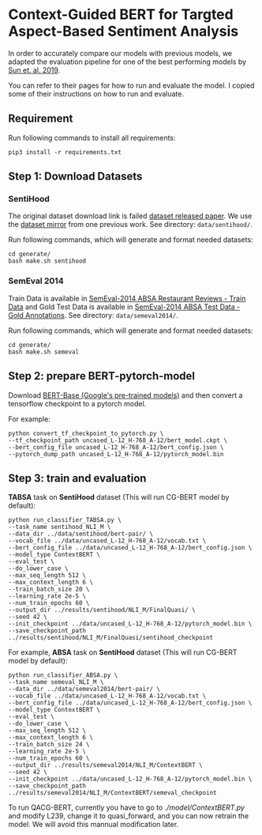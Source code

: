 # Context-Guided BERT for Targted Aspect-Based Sentiment Analysis 
In order to accurately compare our models with previous models, we adapted the 
evaluation pipeline for one of the best performing models by [Sun et. al. 2019](<https://github.com/HSLCY/ABSA-BERT-pair>).

You can refer to their pages for how to run and evaluate the model. I copied some
of their instructions on how to run and evaluate.

## Requirement
Run following commands to install all requirements:

```
pip3 install -r requirements.txt
```

## Step 1: Download Datasets

### SentiHood

The original dataset download link is failed [dataset released paper](<http://www.aclweb.org/anthology/C16-1146>). We use the [dataset mirror](<https://github.com/HSLCY/ABSA-BERT-pair/tree/master/data/sentihood>) from one previous work. See directory: `data/sentihood/`.

Run following commands, which will generate and format needed datasets:

```
cd generate/
bash make.sh sentihood
```

### SemEval 2014

Train Data is available in [SemEval-2014 ABSA Restaurant Reviews - Train Data](http://metashare.ilsp.gr:8080/repository/browse/semeval-2014-absa-restaurant-reviews-train-data/479d18c0625011e38685842b2b6a04d72cb57ba6c07743b9879d1a04e72185b8/) and Gold Test Data is available in [SemEval-2014 ABSA Test Data - Gold Annotations](http://metashare.ilsp.gr:8080/repository/browse/semeval-2014-absa-test-data-gold-annotations/b98d11cec18211e38229842b2b6a04d77591d40acd7542b7af823a54fb03a155/). See directory: `data/semeval2014/`.

Run following commands, which will generate and format needed datasets:

```
cd generate/
bash make.sh semeval
```

## Step 2: prepare BERT-pytorch-model

Download [BERT-Base (Google's pre-trained models)](https://github.com/google-research/bert) and then convert a tensorflow checkpoint to a pytorch model.

For example:

```
python convert_tf_checkpoint_to_pytorch.py \
--tf_checkpoint_path uncased_L-12_H-768_A-12/bert_model.ckpt \
--bert_config_file uncased_L-12_H-768_A-12/bert_config.json \
--pytorch_dump_path uncased_L-12_H-768_A-12/pytorch_model.bin
```

## Step 3: train and evaluation

**TABSA** task on **SentiHood** dataset (This will run CG-BERT model by default):

```
python run_classifier_TABSA.py \
--task_name sentihood_NLI_M \
--data_dir ../data/sentihood/bert-pair/ \
--vocab_file ../data/uncased_L-12_H-768_A-12/vocab.txt \
--bert_config_file ../data/uncased_L-12_H-768_A-12/bert_config.json \
--model_type ContextBERT \
--eval_test \
--do_lower_case \
--max_seq_length 512 \
--max_context_length 6 \
--train_batch_size 20 \
--learning_rate 2e-5 \
--num_train_epochs 60 \
--output_dir ../results/sentihood/NLI_M/FinalQuasi/ \
--seed 42 \
--init_checkpoint ../data/uncased_L-12_H-768_A-12/pytorch_model.bin \
--save_checkpoint_path ../results/sentihood/NLI_M/FinalQuasi/sentihood_checkpoint
```

For example, **ABSA** task on **SentiHood** dataset (This will run CG-BERT model by default):

```
python run_classifier_ABSA.py \
--task_name semeval_NLI_M \
--data_dir ../data/semeval2014/bert-pair/ \
--vocab_file ../data/uncased_L-12_H-768_A-12/vocab.txt \
--bert_config_file ../data/uncased_L-12_H-768_A-12/bert_config.json \
--model_type ContextBERT \
--eval_test \
--do_lower_case \
--max_seq_length 512 \
--max_context_length 6 \
--train_batch_size 24 \
--learning_rate 2e-5 \
--num_train_epochs 60 \
--output_dir ../results/semeval2014/NLI_M/ContextBERT \
--seed 42 \
--init_checkpoint ../data/uncased_L-12_H-768_A-12/pytorch_model.bin \
--save_checkpoint_path ../results/semeval2014/NLI_M/ContextBERT/semeval_checkpoint
```

To run QACG-BERT, currently you have to go to *./model/ContextBERT.py* and modify
L239, change it to quasi_forward, and you can now retrain the model. We will 
avoid this mannual modification later.